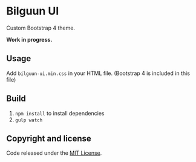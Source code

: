 # Bilguun UI

Custom Bootstrap 4 theme.

**Work in progress.**

## Usage

Add `bilguun-ui.min.css` in your HTML file. (Bootstrap 4 is included in this file)

## Build

1. `npm install` to install dependencies
2. `gulp watch` 

## Copyright and license

Code released under the [MIT License](https://opensource.org/licenses/MIT).

